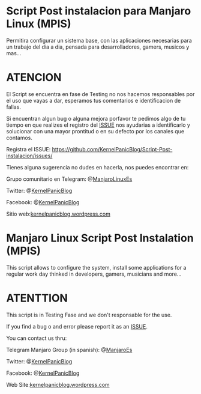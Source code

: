 # Script Post instalacion para Manjaro Linux (MPIS)

Permitira configurar un sistema base, con las aplicaciones necesarias para un trabajo del dia a dia, pensada para desarrolladores, gamers, musicos y mas...

# ATENCION

El Script se encuentra en fase de Testing no nos hacemos responsables por el uso que vayas a dar, esperamos tus comentarios e identificacion de fallas. 

Si encuentran algun bug o alguna mejora porfavor te pedimos algo de tu tiempo en que realizes el registro del [ISSUE](https://github.com/KernelPanicBlog/Script-Post-instalacion/issues/) nos ayudarias a identificarlo y solucionar con una mayor prontitud o en su defecto por los canales que contamos. 

Registra el ISSUE: https://github.com/KernelPanicBlog/Script-Post-instalacion/issues/ 


Tienes alguna sugerencia no dudes en hacerla, nos puedes encontrar en:

Grupo comunitario en Telegram:  @[ManjaroLinuxEs](https://telegram.me/manjarolinuxes)

Twitter: @[KernelPanicBlog](https://twitter.com/KernelPanicBlog)

Facebook: @[KernelPanicBlog](https://www.facebook.com/pages/Kernel-Panic-Blog/)

Sitio web:[kernelpanicblog.wordpress.com](https://kernelpanicblog.wordpress.com/)

# Manjaro Linux Script Post Instalation (MPIS)

This script allows to configure the system, install some applications for a regular work day thinked in developers, gamers, musicians and more...

# ATENTTION
This script is in Testing Fase and we don't responsable for the use.

If you find a bug o and error please report it as an [ISSUE](https://github.com/KernelPanicBlog/Script-Post-instalacion/issues/).

You can contact us thru:

Telegram Manjaro Group (in spanish):  @[ManjaroEs](https://telegram.me/manjarolinuxes)

Twitter: @[KernelPanicBlog](https://twitter.com/KernelPanicBlog)

Facebook: @[KernelPanicBlog](https://www.facebook.com/pages/Kernel-Panic-Blog/)

Web Site:[kernelpanicblog.wordpress.com](https://kernelpanicblog.wordpress.com/)